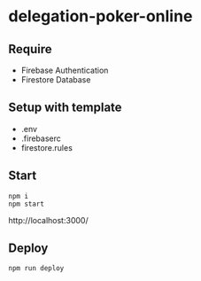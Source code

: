 # delegation-poker-online

## Require

- Firebase Authentication
- Firestore Database

## Setup with template

- .env
- .firebaserc
- firestore.rules

## Start

    npm i
    npm start

http://localhost:3000/

## Deploy

    npm run deploy
